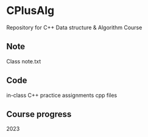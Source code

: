 # CPlusAlg
Repository for C++ Data structure &amp; Algorithm Course

## Note

Class note.txt

## Code

in-class C++ practice assignments cpp files

## Course progress

2023

>  

